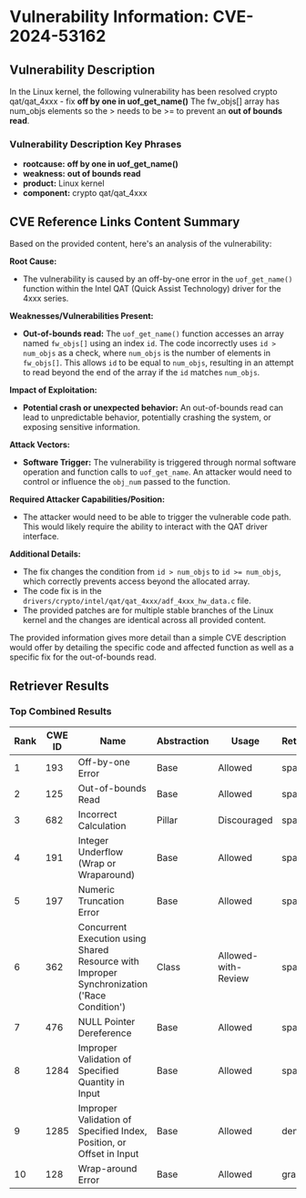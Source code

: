 # Vulnerability Information: CVE-2024-53162

## Vulnerability Description
In the Linux kernel, the following vulnerability has been resolved crypto qat/qat_4xxx - fix **off by one in uof_get_name()** The fw_objs[] array has num_objs elements so the > needs to be >= to prevent an **out of bounds read**.

### Vulnerability Description Key Phrases
- **rootcause:** **off by one in uof_get_name()**
- **weakness:** **out of bounds read**
- **product:** Linux kernel
- **component:** crypto qat/qat_4xxx

## CVE Reference Links Content Summary
Based on the provided content, here's an analysis of the vulnerability:

**Root Cause:**

*   The vulnerability is caused by an off-by-one error in the `uof_get_name()` function within the Intel QAT (Quick Assist Technology) driver for the 4xxx series.

**Weaknesses/Vulnerabilities Present:**

*   **Out-of-bounds read:** The `uof_get_name()` function accesses an array named `fw_objs[]` using an index `id`. The code incorrectly uses `id > num_objs` as a check, where `num_objs` is the number of elements in `fw_objs[]`.  This allows `id` to be equal to `num_objs`, resulting in an attempt to read beyond the end of the array if the `id` matches `num_objs`.

**Impact of Exploitation:**

*   **Potential crash or unexpected behavior:** An out-of-bounds read can lead to unpredictable behavior, potentially crashing the system, or exposing sensitive information.

**Attack Vectors:**

*   **Software Trigger:** The vulnerability is triggered through normal software operation and function calls to `uof_get_name`. An attacker would need to control or influence the `obj_num` passed to the function.

**Required Attacker Capabilities/Position:**

*   The attacker would need to be able to trigger the vulnerable code path. This would likely require the ability to interact with the QAT driver interface.

**Additional Details:**

*   The fix changes the condition from `id > num_objs` to `id >= num_objs`, which correctly prevents access beyond the allocated array.
* The code fix is in the `drivers/crypto/intel/qat/qat_4xxx/adf_4xxx_hw_data.c` file.
* The provided patches are for multiple stable branches of the Linux kernel and the changes are identical across all provided content.

The provided information gives more detail than a simple CVE description would offer by detailing the specific code and affected function as well as a specific fix for the out-of-bounds read.

## Retriever Results

### Top Combined Results

| Rank | CWE ID | Name | Abstraction | Usage  | Retrievers | Individual Scores |
|------|--------|------|-------------|-------|------------|-------------------|
| 1 | 193 | Off-by-one Error | Base | Allowed | sparse | 0.279 |
| 2 | 125 | Out-of-bounds Read | Base | Allowed | sparse | 0.247 |
| 3 | 682 | Incorrect Calculation | Pillar | Discouraged | sparse | 0.239 |
| 4 | 191 | Integer Underflow (Wrap or Wraparound) | Base | Allowed | sparse | 0.238 |
| 5 | 197 | Numeric Truncation Error | Base | Allowed | sparse | 0.227 |
| 6 | 362 | Concurrent Execution using Shared Resource with Improper Synchronization ('Race Condition') | Class | Allowed-with-Review | sparse | 0.219 |
| 7 | 476 | NULL Pointer Dereference | Base | Allowed | sparse | 0.215 |
| 8 | 1284 | Improper Validation of Specified Quantity in Input | Base | Allowed | sparse | 0.214 |
| 9 | 1285 | Improper Validation of Specified Index, Position, or Offset in Input | Base | Allowed | dense | 0.600 |
| 10 | 128 | Wrap-around Error | Base | Allowed | graph | 0.003 |

